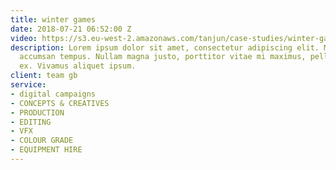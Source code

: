 ```yaml
---
title: winter games
date: 2018-07-21 06:52:00 Z
video: https://s3.eu-west-2.amazonaws.com/tanjun/case-studies/winter-games/
description: Lorem ipsum dolor sit amet, consectetur adipiscing elit. Morbi laoreet
  accumsan tempus. Nullam magna justo, porttitor vitae mi maximus, pellentesque tristique
  ex. Vivamus aliquet ipsum.
client: team gb
service:
- digital campaigns
- CONCEPTS & CREATIVES
- PRODUCTION
- EDITING
- VFX
- COLOUR GRADE
- EQUIPMENT HIRE
---
```


